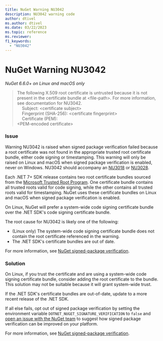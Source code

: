 ```yaml
---
title: NuGet Warning NU3042
description: NU3042 warning code
author: dtivel
ms.author: dtivel
ms.date: 03/22/2023
ms.topic: reference
ms.reviewer: 
f1_keywords: 
  - "NU3042"
---
```


# NuGet Warning NU3042

*NuGet 6.6.0+ on Linux and macOS only*

> The following X.509 root certificate is untrusted because it is not present in the certificate bundle at &lt;file-path&gt;.  For more information, see documentation for NU3042.<br/>
> &nbsp;&nbsp;&nbsp;&nbsp;Subject:  &lt;certificate subject&gt;<br/>
> &nbsp;&nbsp;&nbsp;&nbsp;Fingerprint (SHA-256):  &lt;certificate fingerprint&gt;<br/>
> &nbsp;&nbsp;&nbsp;&nbsp;Certificate (PEM):<br/>
> &lt;PEM-encoded certificate&gt;

### Issue

Warning NU3042 is raised when signed package verification failed because a root certificate was not found in the appropriate trusted root certificate bundle, either code signing or timestamping.  This warning will only be raised on Linux and macOS when signed package verification is enabled, never on Windows.  NU3042 should accompany an [NU3018](NU3018.md) or [NU3028](NU3028.md).

Each .NET 7+ SDK release contains two root certificate bundles sourced from the [Microsoft Trusted Root Program](https://aka.ms/RootCert).  One certificate bundle contains all trusted roots valid for code signing, while the other contains all trusted roots valid for timestamping.  NuGet uses these certificate bundles on Linux and macOS when signed package verification is enabled.

On Linux, NuGet will prefer a system-wide code signing certificate bundle over the .NET SDK's code signing certificate bundle.

The root cause for NU3042 is likely one of the following:

* (Linux only) The system-wide code signing certificate bundle does not contain the root certificate referenced in the warning.
* The .NET SDK's certificate bundles are out of date.

For more information, see [NuGet signed-package verification](/dotnet/core/tools/nuget-signed-package-verification).

### Solution

On Linux, if you trust the certificate and are using a system-wide code signing certificate bundle, consider adding the root certificate to the bundle.  This solution may not be suitable because it will grant system-wide trust.

If the .NET SDK's certificate bundles are out-of-date, update to a more recent release of the .NET SDK.

If all else fails, opt out of signed package verification by setting the environment variable `DOTNET_NUGET_SIGNATURE_VERIFICATION` to `false` and [open an issue with the NuGet team](https://github.com/NuGet/Home/issues) to suggest how signed package verification can be improved on your platform.

For more information, see [NuGet signed-package verification](/dotnet/core/tools/nuget-signed-package-verification).
